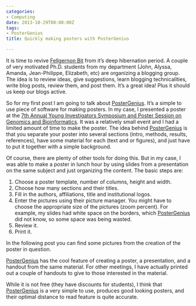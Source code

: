 ```yaml
---
categories:
- Computing
date: 2013-10-29T00:00:00Z
tags:
- PosterGenius
title: Quickly making posters with PosterGenius

---
```


<p>It is time to revive <a href="http://bit.ly/FellgernonBit">Fellgernon Bit</a> from it&#8217;s deep hibernation period. A couple of very motivated Ph.D. students from my department (John, Alyssa, Amanda, Jean-Philippe, Elizabeth, etc) are organizing a blogging group. The idea is to review ideas, give suggestions, learn blogging technicalities, write blog posts, review them, and post them. It&#8217;s a great idea! Plus it should us keep our blogs active.</p>
<p>So for my first post I am going to talk about <a href="http://www.postergenius.com/cms/index.php">PosterGenius</a>. It&#8217;s a simple to use piece of software for making posters. In my case, I presented a poster at the <a href="http://genomics.jhu.edu/symposium.html">7th Annual Young Investigators Symposium and Poster Session on Genomics and Bioinformatics</a>. It was a relatively small event and I had a limited amount of time to make the poster. The idea behind <a href="http://www.postergenius.com/cms/index.php">PosterGenius</a> is that you separate your poster into several sections (intro, methods, results, references), have some material for each (text and or figures), and just have to put it together with a simple background.</p>
<p>Of course, there are plenty of other tools for doing this. But in my case, I was able to make a poster in lunch hour by using slides from a presentation on the same subject and just organizing the content. The basic steps are:</p>
<ol><li>Choose a poster template, number of columns, height and width.</li>
<li>Choose how many sections and their titles.</li>
<li>Fill in the authors, affiliations, title and institutional logos.</li>
<li>Enter the pictures using their picture manager. You might have to choose the appropriate size of the pictures (zoom percent). For example, my slides had white space on the borders, which <a href="http://www.postergenius.com/cms/index.php">PosterGenius</a> did not know, so some space was being wasted.</li>
<li>Review it.</li>
<li>Print it.</li>
</ol><p>In the following post you can find some pictures from the creation of the poster in question.</p>
<!-- Place this tag in your head or just before your close body tag. -->
<script src="https://apis.google.com/js/plusone.js" type="text/javascript"></script><!-- Place this tag where you want the widget to render. --><div class="g-post" data-href="https://plus.google.com/109750712877885290236/posts/59ZNCeUshK1"></div>
<p><a href="http://www.postergenius.com/cms/index.php">PosterGenius</a> has the cool feature of creating a poster, a presentation, and a handout from the same material. For other meetings, I have actually printed out a couple of handouts to give to those interested in the material.</p>
<p>While it is not free (they have discounts for students), I think that <a href="http://www.postergenius.com/cms/index.php">PosterGenius</a> is a very simple to use, produces good looking posters, and their optimal distance to read feature is quite accurate.</p>
